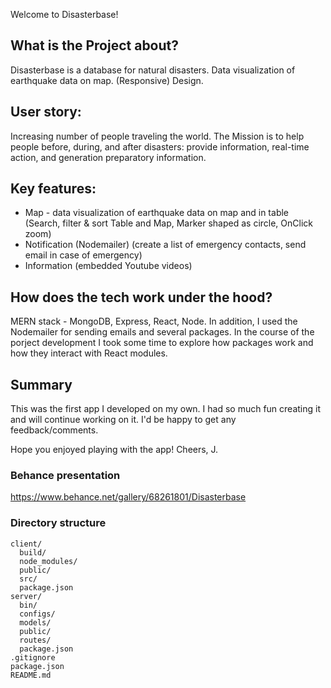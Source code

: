 Welcome to Disasterbase!

## What is the Project about?
Disasterbase is a database for natural disasters. Data visualization of earthquake data on map. (Responsive) Design.

## User story:
Increasing number of people traveling the world. The Mission is to help people before, during, and after disasters: provide information, real-time action, and generation preparatory information. 

## Key features:
- Map - data visualization of earthquake data on map and in table (Search, filter & sort Table and Map, Marker shaped as circle, OnClick zoom)
- Notification (Nodemailer) (create a list of emergency contacts, send email in case of emergency)
- Information (embedded Youtube videos)

## How does the tech work under the hood?
MERN stack - MongoDB, Express, React, Node. In addition, I used the Nodemailer for sending emails and several packages. In the course of the porject development I took some time to explore how packages work and how they interact with React modules. 

## Summary
This was the first app I developed on my own. I had so much fun creating it and will continue working on it. I'd be happy to get any feedback/comments.

Hope you enjoyed playing with the app! Cheers, J.

### Behance presentation
https://www.behance.net/gallery/68261801/Disasterbase

### Directory structure
```
client/
  build/
  node_modules/
  public/
  src/
  package.json
server/
  bin/
  configs/
  models/
  public/
  routes/
  package.json
.gitignore
package.json
README.md

